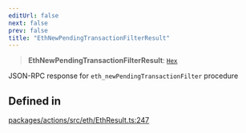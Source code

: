 ```yaml
---
editUrl: false
next: false
prev: false
title: "EthNewPendingTransactionFilterResult"
---
```


> **EthNewPendingTransactionFilterResult**: [`Hex`](/reference/tevm/actions/type-aliases/hex/)

JSON-RPC response for `eth_newPendingTransactionFilter` procedure

## Defined in

[packages/actions/src/eth/EthResult.ts:247](https://github.com/qbzzt/tevm-monorepo/blob/main/packages/actions/src/eth/EthResult.ts#L247)
